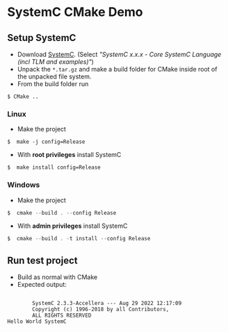 # SystemC CMake Demo

## Setup SystemC

- Download [SystemC](https://systemc.org/resources/standards/). (Select _"SystemC x.x.x - Core SystemC Language (incl TLM and examples)"_)
- Unpack the `*.tar.gz` and make a build folder for CMake inside root of the unpacked file system.
- From the build folder run

```shell
$ CMake ..
```

### Linux

- Make the project

```shell
$  make -j config=Release
```

- With **root privileges** install SystemC

```shell
$  make install config=Release
```

### Windows

- Make the project

```powershell
$  cmake --build . --config Release
```

- With **admin privileges** install SystemC

```powershell
$  cmake --build . -t install --config Release
```

## Run test project

- Build as normal with CMake
- Expected output:

```

        SystemC 2.3.3-Accellera --- Aug 29 2022 12:17:09
        Copyright (c) 1996-2018 by all Contributors,
        ALL RIGHTS RESERVED
Hello World SystemC
```
